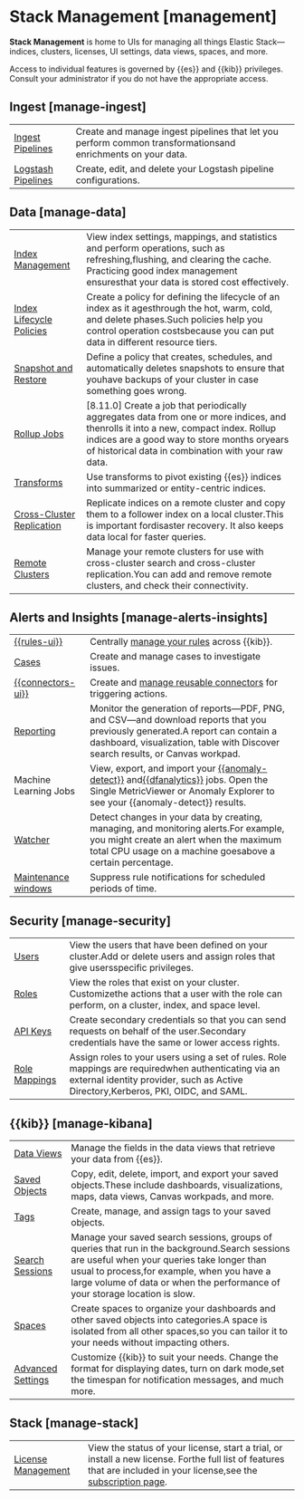 # Stack Management [management]

**Stack Management** is home to UIs for managing all things Elastic Stack— indices, clusters, licenses, UI settings, data views, spaces, and more.

Access to individual features is governed by {{es}} and {{kib}} privileges. Consult your administrator if you do not have the appropriate access.


## Ingest [manage-ingest]

|     |     |
| --- | --- |
| [Ingest Pipelines](../../../manage-data/ingest/transform-enrich/ingest-pipelines.md) | Create and manage ingest pipelines that let you perform common transformationsand enrichments on your data. |
| [Logstash Pipelines](https://www.elastic.co/guide/en/logstash/current/logstash-centralized-pipeline-management.html) | Create, edit, and delete your Logstash pipeline configurations. |


## Data [manage-data]

|     |     |
| --- | --- |
| [Index Management](../../../manage-data/lifecycle/index-lifecycle-management/index-management-in-kibana.md) | View index settings, mappings, and statistics and perform operations, such as refreshing,flushing, and clearing the cache. Practicing good index management ensuresthat your data is stored cost effectively. |
| [Index Lifecycle Policies](../../../manage-data/lifecycle/index-lifecycle-management.md) | Create a policy for defining the lifecycle of an index as it agesthrough the hot, warm, cold, and delete phases.Such policies help you control operation costsbecause you can put data in different resource tiers. |
| [Snapshot and Restore](../../../deploy-manage/tools/snapshot-and-restore.md) | Define a policy that creates, schedules, and automatically deletes snapshots to ensure that youhave backups of your cluster in case something goes wrong. |
| [Rollup Jobs](../../../manage-data/lifecycle/rollup.md) | [8.11.0] Create a job that periodically aggregates data from one or more indices, and thenrolls it into a new, compact index. Rollup indices are a good way to store months oryears of historical data in combination with your raw data. |
| [Transforms](../../../explore-analyze/transforms.md) | Use transforms to pivot existing {{es}} indices into summarized or entity-centric indices. |
| [Cross-Cluster Replication](https://www.elastic.co/guide/en/elasticsearch/reference/current/ccr-getting-started-tutorial.html) | Replicate indices on a remote cluster and copy them to a follower index on a local cluster.This is important fordisaster recovery. It also keeps data local for faster queries. |
| [Remote Clusters](https://www.elastic.co/guide/en/elasticsearch/reference/current/ccr-getting-started-tutorial.html#ccr-getting-started-remote-cluster) | Manage your remote clusters for use with cross-cluster search and cross-cluster replication.You can add and remove remote clusters, and check their connectivity. |


## Alerts and Insights [manage-alerts-insights]

|     |     |
| --- | --- |
| [{{rules-ui}}](../../../explore-analyze/alerts-cases.md) | Centrally [manage your rules](../../../explore-analyze/alerts-cases/alerts/create-manage-rules.md) across {{kib}}. |
| [Cases](../../../explore-analyze/alerts-cases/cases.md) | Create and manage cases to investigate issues. |
| [{{connectors-ui}}](../../../deploy-manage/manage-connectors.md) | Create and [manage reusable connectors](../../../deploy-manage/manage-connectors.md) for triggering actions. |
| [Reporting](../../../explore-analyze/report-and-share.md) | Monitor the generation of reports—PDF, PNG, and CSV—and download reports that you previously generated.A report can contain a dashboard, visualization, table with Discover search results, or Canvas workpad. |
| Machine Learning Jobs | View, export, and import your [{{anomaly-detect}}](../../../explore-analyze/machine-learning/anomaly-detection.md) and[{{dfanalytics}}](../../../explore-analyze/machine-learning/data-frame-analytics.md) jobs. Open the Single MetricViewer or Anomaly Explorer to see your {{anomaly-detect}} results. |
| [Watcher](../../../explore-analyze/alerts-cases/watcher.md) | Detect changes in your data by creating, managing, and monitoring alerts.For example, you might create an alert when the maximum total CPU usage on a machine goesabove a certain percentage. |
| [Maintenance windows](../../../explore-analyze/alerts-cases/alerts/maintenance-windows.md) | Suppress rule notifications for scheduled periods of time. |


## Security [manage-security]

|     |     |
| --- | --- |
| [Users](../../../deploy-manage/security.md) | View the users that have been defined on your cluster.Add or delete users and assign roles that give usersspecific privileges. |
| [Roles](../../../deploy-manage/users-roles/cluster-or-deployment-auth/defining-roles.md) | View the roles that exist on your cluster. Customizethe actions that a user with the role can perform, on a cluster, index, and space level. |
| [API Keys](../../../deploy-manage/api-keys/elasticsearch-api-keys.md) | Create secondary credentials so that you can send requests on behalf of the user.Secondary credentials have the same or lower access rights. |
| [Role Mappings](../../../deploy-manage/users-roles/cluster-or-deployment-auth/mapping-users-groups-to-roles.md) | Assign roles to your users using a set of rules. Role mappings are requiredwhen authenticating via an external identity provider, such as Active Directory,Kerberos, PKI, OIDC, and SAML. |


## {{kib}} [manage-kibana]

|     |     |
| --- | --- |
| [Data Views](../../../explore-analyze/find-and-organize/data-views.md) | Manage the fields in the data views that retrieve your data from {{es}}. |
| [Saved Objects](/explore-analyze/find-and-organize/saved-objects.md) | Copy, edit, delete, import, and export your saved objects.These include dashboards, visualizations, maps, data views, Canvas workpads, and more. |
| [Tags](../../../explore-analyze/find-and-organize/tags.md) | Create, manage, and assign tags to your saved objects. |
| [Search Sessions](../../../explore-analyze/discover/search-sessions.md) | Manage your saved search sessions, groups of queries that run in the background.Search sessions are useful when your queries take longer than usual to process,for example, when you have a large volume of data or when the performance of your storage location is slow. |
| [Spaces](../../../deploy-manage/manage-spaces.md) | Create spaces to organize your dashboards and other saved objects into categories.A space is isolated from all other spaces,so you can tailor it to your needs without impacting others. |
| [Advanced Settings](https://www.elastic.co/guide/en/kibana/current/advanced-options.html) | Customize {{kib}} to suit your needs. Change the format for displaying dates, turn on dark mode,set the timespan for notification messages, and much more. |


## Stack [manage-stack]

|     |     |
| --- | --- |
| [License Management](../../../deploy-manage/license/manage-your-license-in-self-managed-cluster.md) | View the status of your license, start a trial, or install a new license. Forthe full list of features that are included in your license,see the [subscription page](https://www.elastic.co/subscriptions). |

